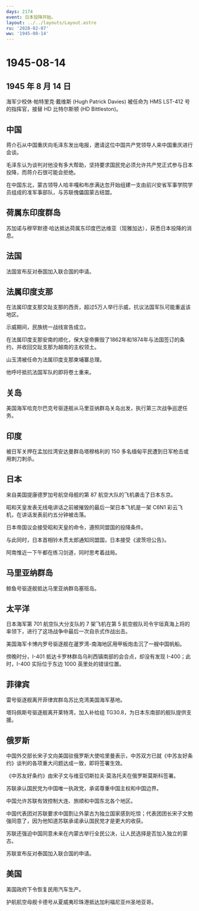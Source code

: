 ```yaml
---
days: 2174
event: 日本投降开始。
layout: ../../layouts/Layout.astro
ru: '2028-02-07'
ww: '1945-08-14'
---
```


# 1945-08-14

## 1945 年 8 月 14 日

海军少校休·帕特里克·戴维斯 (Hugh Patrick Davies) 被任命为 HMS LST-412
号的指挥官，接替 HD 比特尔斯顿 (HD Bittleston)。

## 中国

蒋介石从中国重庆向毛泽东发出电报，邀请这位中国共产党领导人来中国重庆进行会谈。

毛泽东认为谈判对他没有多大帮助，坚持要求国民党必须允许共产党正式参与日本投降，而蒋介石很可能会拒绝。

在中国东北，蒙古领导人哈丰嘎和布彦满达忽开始组建一支由前兴安省军事学院学员组成的准军事部队，与苏联傀儡国蒙古结盟。

## 荷属东印度群岛

苏加诺与穆罕默德·哈达抵达荷属东印度巴达维亚（现雅加达），获悉日本投降的消息。

## 法国

法国宣布反对泰国加入联合国的申请。

## 法属印度支那

在法属印度支那交趾支那的西贡，超过5万人举行示威，抗议法国军队可能重返该地区。

示威期间，民族统一战线宣告成立。

在法属印度支那安南的顺化，保大皇帝撕毁了1862年和1874年与法国签订的条约，并收回交趾支那为越南的主权领土。

山玉清被任命为法属印度支那柬埔寨总理。

他呼吁抵抗法国军队的即将卷土重来。

## 关岛

美国海军哈克尔巴克号驱逐舰从马里亚纳群岛关岛出发，执行第三次战争巡逻任务。

## 印度

被日军关押在孟加拉湾安达曼群岛塔穆格利的 150
多名缅甸平民遭到日军枪击或用刺刀刺杀。

## 日本

来自美国提康德罗加号航空母舰的第 87 航空大队的飞机袭击了日本东京。

昭和天皇发表无线电讲话之前被摧毁的最后一架日本飞机是一架 C6N1
彩云飞机，在讲话发表前约五分钟被击落。

日本帝国议会接受昭和天皇的命令，遵照同盟国的投降条件。

与此同时，日本首相铃木贯太郎通知同盟国，日本接受《波茨坦公告》。

阿南惟近一下午都在练习剑道，同时思考着战局。

## 马里亚纳群岛

鲸鱼号驱逐舰抵达马里亚纳群岛塞班岛。

## 太平洋

日本海军第 701 航空队大分支队的 7 架飞机在第 5
航空舰队司令宇垣真海上将的率领下，进行了这场战争中最后一次自杀式作战出击。

美国海军卡博内罗号驱逐舰在暹罗湾-南海地区用甲板炮击沉了一艘中国帆船。

傍晚时分，I-401 抵达卡罗林群岛乌利西镇南部的会合点，却没有发现
I-400；此时，I-400 实际位于东边 1000 英里处的错误位置。

## 菲律宾

雷号驱逐舰离开菲律宾群岛苏比克湾美国海军基地。

塔玛佩斯号驱逐舰离开莱特湾，加入补给组
TG30.8，为日本东南部的舰队提供支援。

## 俄罗斯

中国外交部长宋子文向美国驻俄罗斯大使哈里曼表示，中苏双方已就《中苏友好条约》谈判的各项重大问题达成一致，即将签署生效。

《中苏友好条约》由宋子文与维亚切斯拉夫·莫洛托夫在俄罗斯莫斯科签署。

苏联承认国民党为中国唯一执政党，承诺尊重中国主权和中国边界。

中国允许苏联有效控制大连、旅顺和中国东北各个地区。

中国代表团对苏联要求中国割让外蒙古为独立国家感到吃惊；代表团团长宋子文勉强同意了，因为他知道苏联承诺承认国民党才是更大的收获。

苏联还强迫中国同意未来在内蒙古举行全民公决，让人民选择是否加入独立的蒙古。

苏联宣布反对泰国加入联合国的申请。

## 美国

美国政府下令恢复民用汽车生产。

护航航空母舰卡德号从夏威夷珍珠港抵达加利福尼亚州圣地亚哥。